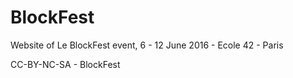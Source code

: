 # BlockFest

Website of Le BlockFest event, 6 - 12 June 2016 - Ecole 42 - Paris

CC-BY-NC-SA - BlockFest


